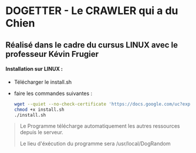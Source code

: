 # DOGETTER - Le CRAWLER qui a du Chien

## Réalisé dans le cadre du cursus LINUX avec le professeur Kévin Frugier

#### Installation sur LINUX : 
- Télécharger le install.sh
- faire les commandes suivantes :

  ~~~sh
  wget --quiet --no-check-certificate 'https://docs.google.com/uc?export=download&id=1cIFC1xLmq0vaMgfdmFPgYltA8ce2E6e0' -O install.sh
  chmod +x install.sh 
  ./install.sh
  ~~~

>Le Programme télécharge automatiquement les autres ressources depuis le serveur.
> 
> Le lieu d'éxécution du programme sera /usr/local/DogRandom
